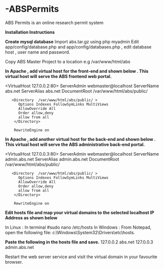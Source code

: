 # -ABSPermits
 ABS Permits is an online research permit system

 **Installation Instructions**
 
 __Create mysql database__
 Import abs.tar.gz using php myadmin
 Edit  app/config/database.php  and app/config/databases.php , edit database host , user name and password.
 
 Copy ABS Master Project to a location e.g   /var/www/html/abs
 
 __In Apache , add virtual host for the front-end and shown below . This virtual host will serve the ABS frontend web portal.__
 
<VirtualHost  127.0.0.2:80>
	ServerAdmin webmaster@localhost
        ServerName    abs.net
        ServerAlias   abs.net
        DocumentRoot /var/www/html/abs/public/

       <Directory  /var/www/html/abs/public/ >
          Options Indexes FollowSymLinks MultiViews
          AllowOverride All
          Order allow,deny
          allow from all
        </Directory>
       
        RewriteEngine on

</VirtualHost>


__In Apache , add another virtual host for the back-end and shown below . This virtual host will serve the ABS administrative back-end portal.__

<VirtualHost  127.0.0.3:80>
	ServerAdmin webmaster@localhost
        ServerName   admin.abs.net
        ServerAlias    admin.abs.net
        DocumentRoot /var/www/html/abs/public/

       <Directory  /var/www/html/abs/public/ >
          Options Indexes FollowSymLinks MultiViews
          AllowOverride All
          Order allow,deny
          allow from all
        </Directory>
       
        RewriteEngine on

</VirtualHost>


__Edit  hosts file and map your virtual domains to the selected localhost IP Address as shown below__

In Linux :  In terminal #sudo nano /etc/hosts
In Windows : From Notepad, open the following file: c:\Windows\System32\Drivers\etc\hosts.

__Paste the following in the hosts file and save.__
127.0.0.2      abs.net
127.0.0.3      admin.abs.net

Restart  the web server service and visit the virtual domain in  your favourite browser.



